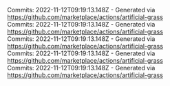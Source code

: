 Commits: 2022-11-12T09:19:13.148Z - Generated via https://github.com/marketplace/actions/artificial-grass
<br>
Commits: 2022-11-12T09:19:13.148Z - Generated via https://github.com/marketplace/actions/artificial-grass
<br>
Commits: 2022-11-12T09:19:13.148Z - Generated via https://github.com/marketplace/actions/artificial-grass
<br>
Commits: 2022-11-12T09:19:13.148Z - Generated via https://github.com/marketplace/actions/artificial-grass
<br>
Commits: 2022-11-12T09:19:13.148Z - Generated via https://github.com/marketplace/actions/artificial-grass
<br>
